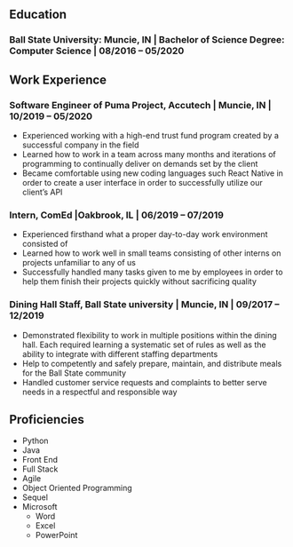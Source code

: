 ## Education
### Ball State University: Muncie, IN  |  Bachelor of Science Degree: Computer Science  |  08/2016 – 05/2020

## Work Experience
### Software Engineer of Puma Project, Accutech | Muncie, IN | 10/2019 – 05/2020
* Experienced working with a high-end trust fund program created by a successful company in the field
* Learned how to work in a team across many months and iterations of programming to continually deliver on demands set by the client
* Became comfortable using new coding languages such React Native in order to create a user interface in order to successfully utilize our client’s API
### Intern, ComEd |Oakbrook, IL | 06/2019 – 07/2019
* Experienced firsthand what a proper day-to-day work environment consisted of
* Learned how to work well in small teams consisting of other interns on projects unfamiliar to any of us
* Successfully handled many tasks given to me by employees in order to help them finish their projects quickly without sacrificing quality
### Dining Hall Staff, Ball State university | Muncie, IN | 09/2017 – 12/2019
* Demonstrated flexibility to work in multiple positions within the dining hall.  Each required learning a systematic set of rules as well as the ability to integrate with different staffing departments
* Help to competently and safely prepare, maintain, and distribute meals for the Ball State community
* Handled customer service requests and complaints to better serve needs in a respectful and responsible way

## Proficiencies
* Python
* Java
* Front End
* Full Stack
* Agile
* Object Oriented Programming
* Sequel
* Microsoft
  * Word
  * Excel
  * PowerPoint

